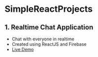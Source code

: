 # SimpleReactProjects


## 1. Realtime Chat Application
- Chat with everyone in realtime
- Created using ReactJS and Firebase
- [Live Demo](https://lenard123.github.io/SimpleReactProjects/realtime-chat-app/)